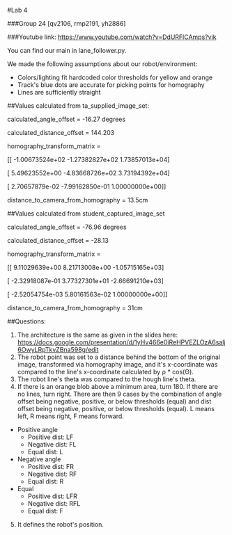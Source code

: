 #Lab 4

###Group 24 [qv2106, rmp2191, yh2886]

###Youtube link: https://www.youtube.com/watch?v=DdURFlCAmps?vik


You can find our main in lane_follower.py.

We made the following assumptions about our robot/environment: 
- Colors/lighting fit hardcoded color thresholds for yellow and orange
- Track's blue dots are accurate for picking points for homography
- Lines are sufficiently straight

##Values calculated from ta_supplied_image_set:

calculated_angle_offset = -16.27 degrees

calculated_distance_offset = 144.203

homography_transform_matrix = 

[[ -1.00673524e+02  -1.27382827e+02   1.73857013e+04]
 
 [  5.49623552e+00  -4.83668726e+02   3.73194392e+04]
 
 [  2.70657879e-02  -7.99162850e-01   1.00000000e+00]]

distance_to_camera_from_homography = 13.5cm


##Values calculated from student_captured_image_set

calculated_angle_offset =  -76.96 degrees

calculated_distance_offset =  -28.13

homography_transform_matrix = 

[[  9.11029639e+00   8.21713008e+00  -1.05715165e+03]

 [ -2.32918087e-01   3.77327301e+01  -2.66691210e+03]
 
 [ -2.52054754e-03   5.80161563e-02   1.00000000e+00]]
 
distance_to_camera_from_homography = 31cm


##Questions:
1) The architecture is the same as given in the slides here: https://docs.google.com/presentation/d/1yHv466e0iReHPVEZLOzA6salj6OwyLRpTkvZBna598g/edit
2) The robot point was set to a distance behind the bottom of the original image, transformed via homography image, and it's x-coordinate was compared to the line's x-coordinate calculated by ρ * cos(Θ). 
3) The robot line's theta was compared to the hough line's theta.
4) If there is an orange blob above a minimum area, turn 180. If there are no lines, turn right. There are then 9 cases by the combination of angle offset being negative, positive, or below thresholds (equal) and dist offset being negative, positive, or below thresholds (equal). L means left, R means right, F means forward.
- Positive angle
  - Positive dist: LF
  - Negative dist: FL
  - Equal    dist: L
- Negative angle
  - Positive dist: FR
  - Negative dist: RF
  - Equal    dist: R
- Equal
  - Positive dist: LFR
  - Negative dist: RFL
  - Equal    dist: F
5) It defines the robot's position.
